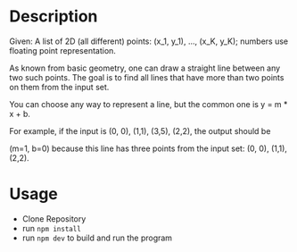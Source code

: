 # Description

Given: A list of 2D (all different) points: (x_1, y_1), ..., (x_K, y_K); numbers use floating point representation.

As known from basic geometry, one can draw a straight line between any two such points. The goal is to find all lines that have more than two points on them from the input set.

You can choose any way to represent a line, but the common one is y = m \* x + b.

For example, if the input is (0, 0), (1,1), (3,5), (2,2), the output should be

(m=1, b=0) because this line has three points from the input set: (0, 0), (1,1), (2,2).

# Usage

- Clone Repository
- run `npm install`
- run `npm dev` to build and run the program
